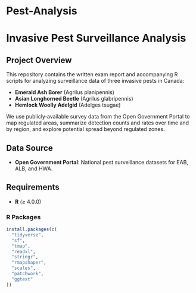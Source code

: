 # Pest-Analysis
# Invasive Pest Surveillance Analysis

## Project Overview
This repository contains the written exam report and accompanying R scripts for analyzing surveillance data of three invasive pests in Canada:
- **Emerald Ash Borer** (Agrilus planipennis)
- **Asian Longhorned Beetle** (Agrilus glabripennis)
- **Hemlock Woolly Adelgid** (Adelges tsugae)

We use publicly‑available survey data from the Open Government Portal to map regulated areas, summarize detection counts and rates over time and by region, and explore potential spread beyond regulated zones.



## Data Source
- **Open Government Portal**: National pest surveillance datasets for EAB, ALB, and HWA.

## Requirements
- **R** (≥ 4.0.0)

### R Packages
```r
install.packages(c(
  "tidyverse",
  "sf",
  "tmap",
  "readxl",
  "stringr",
  "rmapshaper",
  "scales",
  "patchwork",
  "ggtext"
))

